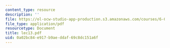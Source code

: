 ```yaml
---
content_type: resource
description: ''
file: https://ol-ocw-studio-app-production.s3.amazonaws.com/courses/6-046j-introduction-to-algorithms-sma-5503-fall-2005/0a02bc84e917b9aeddaf69c8dc151a6f_lec13.pdf
file_type: application/pdf
resourcetype: Document
title: lec13.pdf
uid: 0a02bc84-e917-b9ae-ddaf-69c8dc151a6f
---
```

